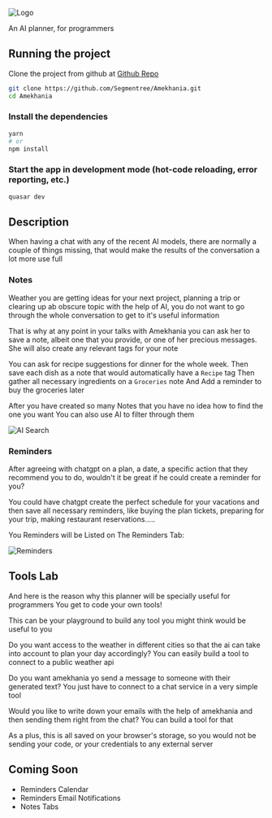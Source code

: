 ![Logo](https://github.com/Segmentree/Amekhania/blob/feature/readme/public/LogoLight.png?raw=true)

An AI planner, for programmers

## Running the project

Clone the project from github at [Github Repo](https://github.com/Segmentree/Amekhania)

```bash
git clone https://github.com/Segmentree/Amekhania.git
cd Amekhania
```

### Install the dependencies

```bash
yarn
# or
npm install
```

### Start the app in development mode (hot-code reloading, error reporting, etc.)

```bash
quasar dev
```

## Description

When having a chat with any of the recent AI models, there are normally a couple of things missing, that would make the results of the conversation a lot more use full

### Notes

Weather you are getting ideas for your next project, planning a trip or clearing up ab obscure topic with the help of AI, you do not want to go through the whole conversation to get to it's useful information

That is why at any point in your talks with Amekhania you can ask her to save a note, albeit one that you provide, or one of her precious messages. She will also create any relevant tags for your note

You can ask for recipe suggestions for dinner for the whole week.
Then save each dish as a note that would automatically have a `Recipe` tag
Then gather all necessary ingredients on a `Groceries` note
And Add a reminder to buy the groceries later

After you have created so many Notes that you have no idea how to find the one you want
You can also use AI to filter through them

![AI Search](https://github.com/Segmentree/Amekhania/blob/feature/readme/public/searchGif.gif?raw=true)

### Reminders

After agreeing with chatgpt on a plan, a date, a specific action that they recommend you to do, wouldn't it be great if he could create a reminder for you?

You could have chatgpt create the perfect schedule for your vacations and then save all necessary reminders, like buying the plan tickets, preparing for your trip, making restaurant reservations.....

You Reminders will be Listed on The Reminders Tab:

![Reminders](https://github.com/Segmentree/Amekhania/blob/feature/readme/public/reminders.png?raw=true)

## Tools Lab

And here is the reason why this planner will be specially useful for programmers
You get to code your own tools!

This can be your playground to build any tool you might think would be useful to you

Do you want access to the weather in different cities so that the ai can take into account to plan your day accordingly?
You can easily build a tool to connect to a public weather api

Do you want amekhania yo send a message to someone with their generated text?
You just have to connect to a chat service in a very simple tool

Would you like to write down your emails with the help of amekhania and then sending them right from the chat?
You can build a tool for that

As a plus, this is all saved on your browser's storage, so you would not be sending your code, or your credentials to any external server

## Coming Soon

- Reminders Calendar
- Reminders Email Notifications
- Notes Tabs
